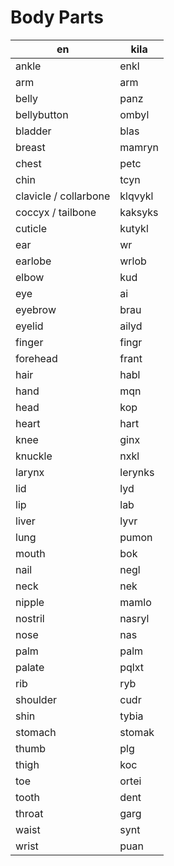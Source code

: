 # Body Parts

en | kila
--- | ---
ankle | enkl
arm | arm
belly | panz
bellybutton | ombyl
bladder | blas
breast | mamryn
chest | petc
chin | tcyn
clavicle / collarbone | klqvykl
coccyx / tailbone | kaksyks
cuticle | kutykl
ear | wr
earlobe | wrlob
elbow | kud
eye | ai
eyebrow | brau
eyelid | ailyd
finger | fingr
forehead | frant
hair | habl
hand | mqn
head | kop
heart | hart
knee | ginx
knuckle | nxkl
larynx | lerynks
lid | lyd
lip | lab
liver | lyvr
lung | pumon
mouth | bok
nail | negl
neck | nek
nipple | mamlo
nostril | nasryl
nose | nas
palm | palm
palate | pqlxt
rib | ryb
shoulder | cudr
shin | tybia
stomach | stomak
thumb | plg
thigh | koc
toe | ortei
tooth | dent
throat | garg
waist | synt
wrist | puan
































